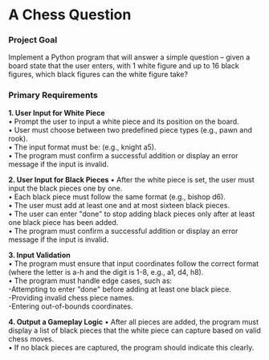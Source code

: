 # A Chess Question

### Project Goal

Implement a Python program that will answer a simple question – given a board state that the user enters, with 1 white figure and up to 16 black figures, which black figures can the white figure take?

### Primary Requirements

**1. User Input for White Piece**  
   • Prompt the user to input a white piece and its position on the board.  
   • User must choose between two predefined piece types (e.g., pawn and rook).  
   • The input format must be: (e.g., knight a5).  
   • The program must confirm a successful addition or display an error message if the input is invalid.  
   
**2. User Input for Black Pieces** 
   • After the white piece is set, the user must input the black pieces one by one.  
   • Each black piece must follow the same format (e.g., bishop d6).   
   • The user must add at least one and at most sixteen black pieces.  
   • The user can enter "done" to stop adding black pieces only after at least one black piece has been added.  
   • The program must confirm a successful addition or display an error message if the input is invalid.  
   
**3. Input Validation**  
   • The program must ensure that input coordinates follow the correct format (where the letter is a-h and the digit is 1-8, e.g., a1, d4, h8).  
   • The program must handle edge cases, such as:  
       -Attempting to enter "done" before adding at least one black piece.  
       -Providing invalid chess piece names.  
       -Entering out-of-bounds coordinates.  

**4. Output a Gameplay Logic**
   • After all pieces are added, the program must display a list of black pieces that the white piece can capture based on valid chess moves.  
   • If no black pieces are captured, the program should indicate this clearly.  
